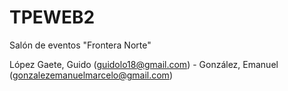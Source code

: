 # TPEWEB2
Salón de eventos "Frontera Norte"

López Gaete, Guido (guidolo18@gmail.com) - González, Emanuel (gonzalezemanuelmarcelo@gmail.com)
